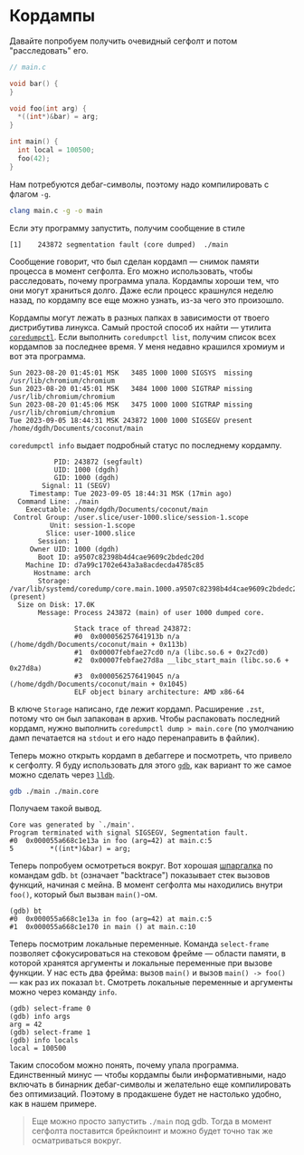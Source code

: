 # Кордампы

Давайте попробуем получить очевидный сегфолт и потом "расследовать" его.
```c
// main.c

void bar() {
}

void foo(int arg) {
  *((int*)&bar) = arg;
}

int main() {
  int local = 100500;
  foo(42);
}
```

Нам потребуются дебаг-символы, поэтому надо компилировать с флагом `-g`.
```bash
clang main.c -g -o main
```

Если эту программу запустить, получим сообщение в стиле
```
[1]    243872 segmentation fault (core dumped)  ./main
```

Сообщение говорит, что был сделан кордамп &mdash; снимок памяти процесса в
момент сегфолта. Его можно использовать, чтобы расследовать, почему программа
упала. Кордампы хороши тем, что они могут храниться долго. Даже если процесс
крашнулся неделю назад, по кордампу все еще можно узнать, из-за чего это
произошло.

Кордампы могут лежать в разных папках в зависимости от твоего дистрибутива
линукса. Самый простой способ их найти &mdash; утилита
[`coredumpctl`](https://man7.org/linux/man-pages/man1/coredumpctl.1.html). Если
выполнить `coredumpctl list`, получим список всех кордампов за последнее время.
У меня недавно крашился хромиум и вот эта программа.
```
Sun 2023-08-20 01:45:01 MSK   3485 1000 1000 SIGSYS  missing  /usr/lib/chromium/chromium
Sun 2023-08-20 01:45:01 MSK   3484 1000 1000 SIGTRAP missing  /usr/lib/chromium/chromium
Sun 2023-08-20 01:45:06 MSK   3475 1000 1000 SIGTRAP missing  /usr/lib/chromium/chromium
Tue 2023-09-05 18:44:31 MSK 243872 1000 1000 SIGSEGV present  /home/dgdh/Documents/coconut/main
```

`coredumpctl info` выдает подробный статус по последнему кордампу.
```
           PID: 243872 (segfault)
           UID: 1000 (dgdh)
           GID: 1000 (dgdh)
        Signal: 11 (SEGV)
     Timestamp: Tue 2023-09-05 18:44:31 MSK (17min ago)
  Command Line: ./main
    Executable: /home/dgdh/Documents/coconut/main
 Control Group: /user.slice/user-1000.slice/session-1.scope
          Unit: session-1.scope
         Slice: user-1000.slice
       Session: 1
     Owner UID: 1000 (dgdh)
       Boot ID: a9507c82398b4d4cae9609c2bdedc20d
    Machine ID: d7a99c1702e643a3a8acdecda4785c85
      Hostname: arch
       Storage: /var/lib/systemd/coredump/core.main.1000.a9507c82398b4d4cae9609c2bdedc20d.243872.1693928671000000.zst (present)
  Size on Disk: 17.0K
       Message: Process 243872 (main) of user 1000 dumped core.

                Stack trace of thread 243872:
                #0  0x000056257641913b n/a (/home/dgdh/Documents/coconut/main + 0x113b)
                #1  0x00007febfae27cd0 n/a (libc.so.6 + 0x27cd0)
                #2  0x00007febfae27d8a __libc_start_main (libc.so.6 + 0x27d8a)
                #3  0x0000562576419045 n/a (/home/dgdh/Documents/coconut/main + 0x1045)
                ELF object binary architecture: AMD x86-64
```

В ключе `Storage` написано, где лежит кордамп. Расширение `.zst`, потому что он
был запакован в архив. Чтобы распаковать последний кордамп, нужно выполнить
`coredumpctl dump > main.core` (по умолчанию дамп печатается на `stdout` и его
надо перенаправить в файлик).

Теперь можно открыть кордамп в дебаггере и посмотреть, что привело к сегфолту.
Я буду использовать для этого [`gdb`](https://www.sourceware.org/gdb/), как
вариант то же самое можно сделать через [`lldb`](https://lldb.llvm.org/).
```bash
gdb ./main ./main.core
```
Получаем такой вывод.
```
Core was generated by `./main'.
Program terminated with signal SIGSEGV, Segmentation fault.
#0  0x000055a668c1e13a in foo (arg=42) at main.c:5
5         *((int*)&bar) = arg;
```

Теперь попробуем осмотреться вокруг. Вот хорошая
[шпаргалка](https://users.ece.utexas.edu/~adnan/gdb-refcard.pdf) по командам
gdb. `bt` (означает "backtrace") показывает стек вызовов функций, начиная с
мейна. В момент сегфолта мы находились внутри `foo()`, который был вызван
`main()`-ом.
```
(gdb) bt
#0  0x000055a668c1e13a in foo (arg=42) at main.c:5
#1  0x000055a668c1e170 in main () at main.c:10
```
Теперь посмотрим локальные переменные. Команда `select-frame` позволяет
сфокусироваться на стековом фрейме &mdash; области памяти, в которой хранятся
аргументы и локальные переменные при вызове функции. У нас есть два фрейма:
вызов `main()` и вызов `main() -> foo()` &mdash; как раз их
показал `bt`. Смотреть локальные переменные и аргументы можно через команду
`info`.
```
(gdb) select-frame 0
(gdb) info args
arg = 42
(gdb) select-frame 1
(gdb) info locals
local = 100500
```

Таким способом можно понять, почему упала программа. Единственный минус &mdash;
чтобы кордампы были информативными, надо включать в бинарник дебаг-символы и
желательно еще компилировать без оптимизаций. Поэтому в продакшене будет не
настолько удобно, как в нашем примере.

> Еще можно просто запустить `./main` под gdb. Тогда в момент сегфолта
> поставится брейкпоинт и можно будет точно так же осматриваться вокруг.
